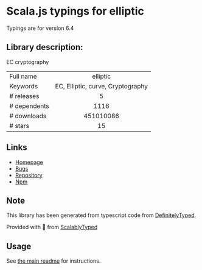 
# Scala.js typings for elliptic

Typings are for version 6.4

## Library description:
EC cryptography

|                    |                 |
| ------------------ | :-------------: |
| Full name          | elliptic |
| Keywords           | EC, Elliptic, curve, Cryptography |
| # releases         | 5 |
| # dependents       | 1116 |
| # downloads        | 451010086 |
| # stars            | 15 |

## Links
- [Homepage](https://github.com/indutny/elliptic)
- [Bugs](https://github.com/indutny/elliptic/issues)
- [Repository](https://github.com/indutny/elliptic)
- [Npm](https://www.npmjs.com/package/elliptic)
    


## Note
This library has been generated from typescript code from [DefinitelyTyped](https://definitelytyped.org).

Provided with :purple_heart: from [ScalablyTyped](https://github.com/oyvindberg/ScalablyTyped)

## Usage
See [the main readme](../../readme.md) for instructions.


